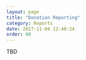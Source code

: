 ```yaml
---
layout: page
title: "Donation Reporting"
category: Reports
date: 2017-11-04 12:40:24
order: 60
---
```



TBD
